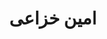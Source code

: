 ---
title: "امین خزاعی"
description: "کارشناس ارشد مهندسی نرم افزار"
summaryImage: "/img/team/khozaei.jpg"
team:
    - "leader98"
    - "graphic"
    - "website"
---